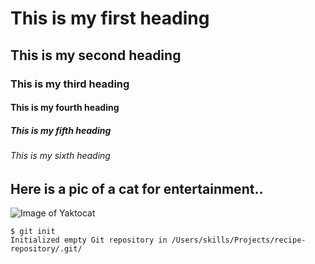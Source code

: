 # This is my first heading
## This is my second heading
### This is my third heading
#### This is my fourth heading
##### This is my fifth heading
###### This is my sixth heading
## Here is a pic of a cat for entertainment..

![Image of Yaktocat](https://octodex.github.com/images/yaktocat.png)

```
$ git init
Initialized empty Git repository in /Users/skills/Projects/recipe-repository/.git/
```
